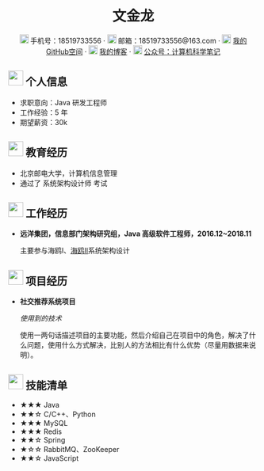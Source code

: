  <center>
     <h1>文金龙</h1>
     <div>
         <span>
             <img src="assets/phone-solid.svg" width="18px">
             手机号：18519733556
         </span>
         ·
         <span>
             <img src="assets/envelope-solid.svg" width="18px">
             邮箱：18519733556@163.com
         </span>
         ·
         <span>
             <img src="assets/github-brands.svg" width="18px">
             <a href="https://github.com/wenjinlonggithub">我的GitHub空间</a>
         </span>
         ·
         <span>
             <img src="assets/rss-solid.svg" width="18px">
             <a href="https://wenjinlonggithub.github.io/CS-Notes">我的博客</a>
         </span>
          ·
         <span>
             <img src="assets/rss-solid.svg" width="18px">
             <a href="#">公众号：计算机科学笔记</a>
         </span>
     </div>
 </center>

 ## <img src="assets/info-circle-solid.svg" width="30px"> 个人信息 

 - 求职意向：Java 研发工程师
 - 工作经验：5 年 
 - 期望薪资：30k

## <img src="assets/graduation-cap-solid.svg" width="30px"> 教育经历

- 北京邮电大学，计算机信息管理
- 通过了 系统架构设计师 考试

## <img src="assets/briefcase-solid.svg" width="30px"> 工作经历

- **远洋集团，信息部门架构研究组，Java 高级软件工程师，2016.12~2018.11**

   主要参与海鸥I、<a href="https://www.sohu.com/a/210490133_99924614">海鸥II</a>系统架构设计 

## <img src="assets/project-diagram-solid.svg" width="30px"> 项目经历

- **社交推荐系统项目**

  *使用到的技术*

  使用一两句话描述项目的主要功能，然后介绍自己在项目中的角色，解决了什么问题，使用什么方式解决，比别人的方法相比有什么优势（尽量用数据来说明）。

## <img src="assets/tools-solid.svg" width="30px"> 技能清单

- ★★★ Java
- ★★☆ C/C++、Python
- ★★★ MySQL
- ★★★ Redis
- ★★☆ Spring
- ★☆☆ RabbitMQ、ZooKeeper
- ★★☆ JavaScript